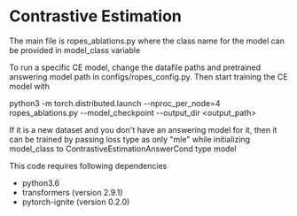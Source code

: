 # Contrastive Estimation

The main file is ropes_ablations.py where the class name for the model can be provided in model_class variable

To run a specific CE model, change the datafile paths and pretrained answering model path in configs/ropes_config.py.
Then start training the CE model with

python3 -m torch.distributed.launch --nproc_per_node=4 ropes_ablations.py --model_checkpoint <pretrained answering model path> --output_dir <output_path>

If it is a new dataset and you don't have an answering model for it, then it can be trained by passing loss type as only "mle" while initializing model_class to ContrastiveEstimationAnswerCond type model

This code requires following dependencies

+ python3.6 
+ transformers (version 2.9.1)
+ pytorch-ignite (version 0.2.0)
